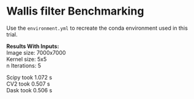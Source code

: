 # Wallis filter Benchmarking
Use the `environment.yml` to recreate the conda environment used in this trial.

**Results With Inputs:**  
Image size: 7000x7000  
Kernel size: 5x5  
n Iterations: 5  

Scipy took 1.072 s  
CV2 took 0.507 s  
Dask took 0.506 s  